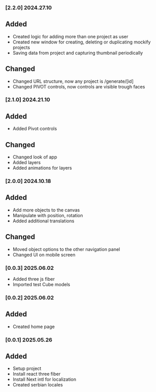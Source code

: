 ### [2.2.0] 2024.27.10

## Added

- Created logic for adding more than one project as user
- Created new window for creating, deleting or duplicating mockify projects
- Saving data from project and capturing thumbnail periodically

## Changed

- Changed URL structure, now any project is /generate/[id]
- Changed PIVOT controls, now controls are visible trough faces

### [2.1.0] 2024.21.10

## Added

- Added Pivot controls

## Changed

- Changed look of app
- Added layers
- Added animations for layers

### [2.0.0] 2024.10.18

## Added

- Add more objects to the canvas
- Manipulate with position, rotation
- Added additional translations

## Changed

- Moved object options to the other navigation panel
- Changed UI on mobile screen

### [0.0.3] 2025.06.02

- Added three js fiber
- Imported test Cube models

### [0.0.2] 2025.06.02

## Added

- Created home page

### [0.0.1] 2025.05.26

## Added

- Setup project
- Install react three fiber
- Install Next intl for localization
- Created serbian locales
